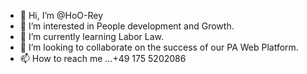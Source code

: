 - 👋 Hi, I’m @HoO-Rey
- 👀 I’m interested in People development and Growth.
- 🌱 I’m currently learning Labor Law.
- 💞️ I’m looking to collaborate on the success of our PA Web Platform.
- 📫 How to reach me ...+49 175 5202086

<!---
TL-Rey/TL-Rey is a ✨ special ✨ repository because its `README.md` (this file) appears on your GitHub profile.
You can click the Preview link to take a look at your changes.
--->
